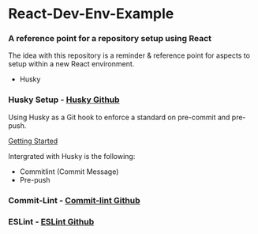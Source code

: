 # React-Dev-Env-Example

### A reference point for a repository setup using React
The idea with this repository is a reminder & reference point for aspects to setup within a new React environment.

- Husky

### Husky Setup - [Husky Github](https://github.com/typicode/husky/releases/tag/v9.0.1)
Using Husky as a Git hook to enforce a standard on pre-commit and pre-push.

[Getting Started](https://typicode.github.io/husky/get-started.html)

Intergrated with Husky is the following:

- Commitlint (Commit Message)
- Pre-push

### Commit-Lint - [Commit-lint Github](https://commitlint.js.org/#/)

### ESLint - [ESLint Github]()


   

